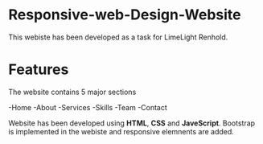 # Responsive-web-Design-Website

This webiste has been developed as a task for LimeLight Renhold. 

# Features

The website contains 5 major sections

-Home 
-About
-Services
-Skills
-Team 
-Contact

Website has been developed using **HTML**, **CSS** and **JaveScript**. Bootstrap is implemented in the webiste and responsive elemnents are added.
